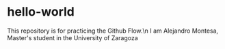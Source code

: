 # hello-world
This repository is for practicing the Github Flow.\n
I am Alejandro Montesa, Master's student in the University of Zaragoza
